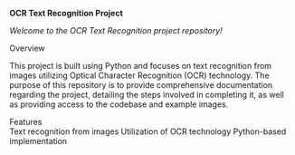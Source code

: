 **OCR Text Recognition Project**  

*Welcome to the OCR Text Recognition project repository!*  


Overview  

This project is built using Python and focuses on text recognition from images utilizing Optical Character Recognition (OCR) technology. The purpose of this repository is to provide comprehensive documentation regarding the project, detailing the steps involved in completing it, as well as providing access to the codebase and example images.  


Features  
Text recognition from images
Utilization of OCR technology
Python-based implementation
